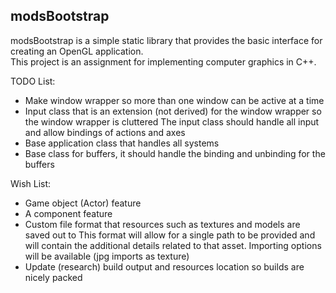 ## modsBootstrap

modsBootstrap is a simple static library that provides the basic interface for creating an OpenGL application.  
This project is an assignment for implementing computer graphics in C++.

TODO List:
- Make window wrapper so more than one window can be active at a time
- Input class that is an extension (not derived) for the window wrapper so the window wrapper is cluttered
The input class should handle all input and allow bindings of actions and axes
- Base application class that handles all systems
- Base class for buffers, it should handle the binding and unbinding for the buffers

Wish List:
- Game object (Actor) feature
- A component feature
- Custom file format that resources such as textures and models are saved out to
This format will allow for a single path to be provided and will contain the additional
details related to that asset. Importing options will be available (jpg imports as texture)
- Update (research) build output and resources location so builds are nicely packed
